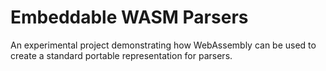 # Embeddable WASM Parsers

An experimental project demonstrating how WebAssembly can be used to create a standard portable representation for parsers.